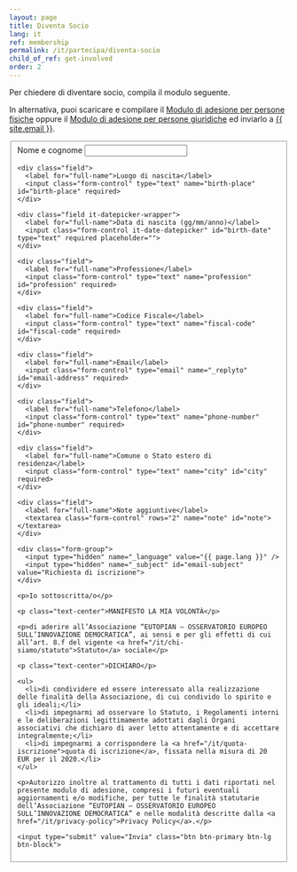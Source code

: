 ```yaml
---
layout: page
title: Diventa Socio
lang: it
ref: membership
permalink: /it/partecipa/diventa-socio
child_of_ref: get-involved
order: 2
---
```


Per chiedere di diventare socio, compila il modulo seguente.

In alternativa, puoi scaricare e compilare il [Modulo di adesione per persone fisiche](/assets/docs/eutopian-adesione-persone-fisiche.docx) oppure il [Modulo di adesione per persone giuridiche](/assets/docs/eutopian-adesione-persone-giuridiche.docx) ed inviarlo a <a href="mailto:{{ site.email }}">{{ site.email }}</a>.

<form id="fs-frm" name="registration-form" accept-charset="utf-8" action="https://formspree.io/{{ site.email }}" method="post">
  <fieldset id="fs-frm-inputs">
    <div class="field">
      <label for="full-name">Nome e cognome</label>
      <input class="form-control" type="text" name="full-name" id="full-name" required>
    </div>

    <div class="field">
      <label for="full-name">Luogo di nascita</label>
      <input class="form-control" type="text" name="birth-place" id="birth-place" required>
    </div>

    <div class="field it-datepicker-wrapper">
      <label for="full-name">Data di nascita (gg/mm/anno)</label>
      <input class="form-control it-date-datepicker" id="birth-date" type="text" required placeholder="">
    </div>

    <div class="field">
      <label for="full-name">Professione</label>
      <input class="form-control" type="text" name="profession" id="profession" required>
    </div>

    <div class="field">
      <label for="full-name">Codice Fiscale</label>
      <input class="form-control" type="text" name="fiscal-code" id="fiscal-code" required>
    </div>

    <div class="field">
      <label for="full-name">Email</label>
      <input class="form-control" type="email" name="_replyto" id="email-address" required>
    </div>

    <div class="field">
      <label for="full-name">Telefono</label>
      <input class="form-control" type="text" name="phone-number" id="phone-number" required>
    </div>

    <div class="field">
      <label for="full-name">Comune o Stato estero di residenza</label>
      <input class="form-control" type="text" name="city" id="city" required>
    </div>

    <div class="field">
      <label for="full-name">Note aggiuntive</label>
      <textarea class="form-control" rows="2" name="note" id="note"></textarea>
    </div>

    <div class="form-group">
      <input type="hidden" name="_language" value="{{ page.lang }}" />
      <input type="hidden" name="_subject" id="email-subject" value="Richiesta di iscrizione">
    </div>

    <p>Io sottoscritta/o</p>

    <p class="text-center">MANIFESTO LA MIA VOLONTÀ</p>

    <p>di aderire all’Associazione “EUTOPIAN – OSSERVATORIO EUROPEO SULL’INNOVAZIONE DEMOCRATICA”, ai sensi e per gli effetti di cui all’art. 8.f del vigente <a href="/it/chi-siamo/statuto">Statuto</a> sociale</p>

    <p class="text-center">DICHIARO</p>

    <ul>
      <li>di condividere ed essere interessato alla realizzazione delle finalità della Associazione, di cui condivido lo spirito e gli ideali;</li>
      <li>di impegnarmi ad osservare lo Statuto, i Regolamenti interni e le deliberazioni legittimamente adottati dagli Organi associativi che dichiaro di aver letto attentamente e di accettare integralmente;</li>
      <li>di impegnarmi a corrispondere la <a href="/it/quota-iscrizione">quota di iscrizione</a>, fissata nella misura di 20 EUR per il 2020.</li>
    </ul>

    <p>Autorizzo inoltre al trattamento di tutti i dati riportati nel presente modulo di adesione, compresi i futuri eventuali aggiornamenti e/o modifiche, per tutte le finalità statutarie dell’Associazione “EUTOPIAN – OSSERVATORIO EUROPEO SULL’INNOVAZIONE DEMOCRATICA” e nelle modalità descritte dalla <a href="/it/privacy-policy">Privacy Policy</a>.</p>

    <input type="submit" value="Invia" class="btn btn-primary btn-lg btn-block">
  </fieldset>
</form>
